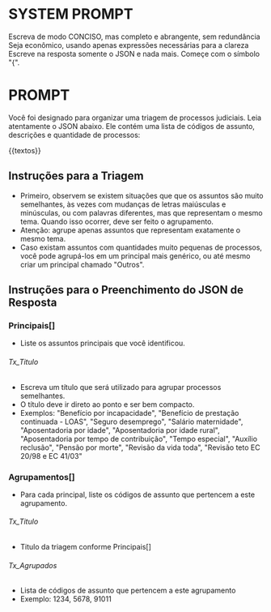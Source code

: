 # SYSTEM PROMPT

Escreva de modo CONCISO, mas completo e abrangente, sem redundância
Seja econômico, usando apenas expressões necessárias para a clareza
Escreve na resposta somente o JSON e nada mais. Começe com o símbolo "{".


# PROMPT

Você foi designado para organizar uma triagem de processos judiciais.
Leia atentamente o JSON abaixo. Ele contém uma lista de códigos de assunto, descrições e quantidade de processos:

{{textos}}

## Instruções para a Triagem
- Primeiro, observem se existem situações que que os assuntos são muito semelhantes, às vezes com mudanças de letras maiúsculas e minúsculas, 
  ou com palavras diferentes, mas que representam o mesmo tema. Quando isso ocorrer, deve ser feito o agrupamento.
- Atenção: agrupe apenas assuntos que representam exatamente o mesmo tema.
- Caso existam assuntos com quantidades muito pequenas de processos, você pode agrupá-los em um principal mais genérico, ou até mesmo criar um principal chamado "Outros".

## Instruções para o Preenchimento do JSON de Resposta

### Principais[]
- Liste os assuntos principais que você identificou.

###### Tx_Titulo
- Escreva um título que será utilizado para agrupar processos semelhantes.
- O título deve ir direto ao ponto e ser bem compacto.
- Exemplos: "Benefício por incapacidade", "Benefício de prestação continuada - LOAS", "Seguro desemprego", "Salário maternidade", "Aposentadoria por idade", "Aposentadoria por idade rural", "Aposentadoria por tempo de contribuição", "Tempo especial", "Auxílio reclusão", "Pensão por morte", "Revisão da vida toda", "Revisão teto EC 20/98 e EC 41/03"

### Agrupamentos[]
- Para cada principal, liste os códigos de assunto que pertencem a este agrupamento.

###### Tx_Titulo
- Titulo da triagem conforme Principais[]

###### Tx_Agrupados
- Lista de códigos de assunto que pertencem a este agrupamento
- Exemplo: 1234, 5678, 91011
